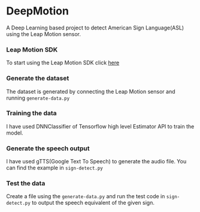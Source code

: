 # DeepMotion

A Deep Learning based project to detect American Sign Language(ASL) using the Leap Motion sensor.

### Leap Motion SDK
To start using the Leap Motion SDK click [here](https://developer-archive.leapmotion.com/documentation/python/index.html)

### Generate the dataset
The dataset is generated by connecting the Leap Motion sensor and running `generate-data.py`

### Training the data
I have used DNNClassifier of Tensorflow high level Estimator API to train the model.

### Generate the speech output
I have used gTTS(Google Text To Speech) to generate the audio file. You can find the example in `sign-detect.py`

### Test the data
Create a file using the `generate-data.py` and run the test code in `sign-detect.py` to output the speech equivalent
of the given sign.
